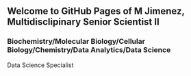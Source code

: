 ## Welcome to GitHub Pages of M Jimenez, Multidisclipinary Senior Scientist II
### Biochemistry/Molecular Biology/Cellular Biology/Chemistry/Data Analytics/Data Science

Data Science Specialist
<div data-iframe-width="150" data-iframe-height="270" data-share-badge-id="955346c1-56e9-4abf-8da3-0dc56e986693" data-share-badge-host="https://www.youracclaim.com"></div><script type="text/javascript" async src="//cdn.youracclaim.com/assets/utilities/embed.js"></script>

